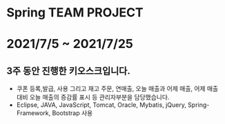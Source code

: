# Spring TEAM PROJECT
# 2021/7/5 ~ 2021/7/25 
## 3주 동안 진행한 키오스크입니다.
- 쿠폰 등록,발급, 사용 그리고 재고 주문, 연매출, 오늘 매출과 어제 매출, 어제 매출 대비 오늘 매출의 증감률 표시 등 관리자부분을 담당했습니다. <br>
- Eclipse, JAVA, JavaScript, Tomcat, Oracle, Mybatis, jQuery, Spring-Framework, Bootstrap 사용  <Br>
